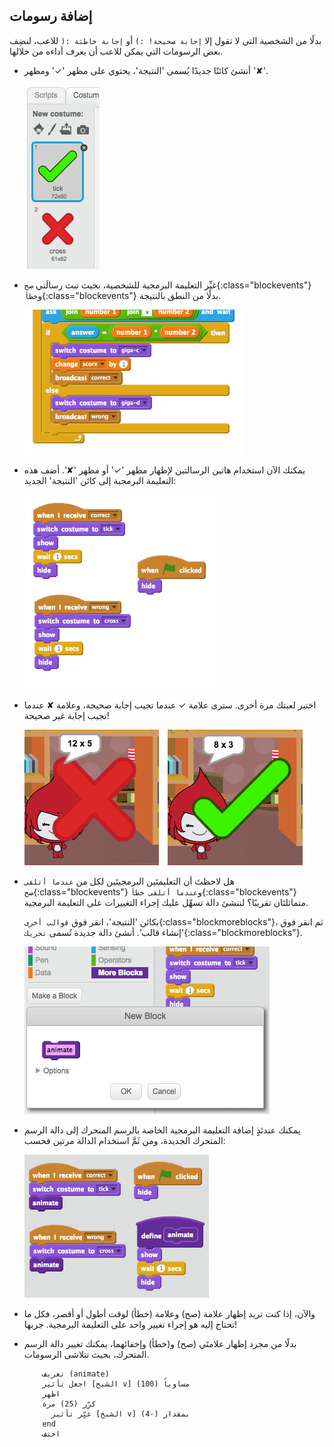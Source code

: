 ## إضافة رسومات

بدلًا من الشخصية التي لا تقول إلا `إجابة صحيحة! :)` أو `إجابة خاطئة :(` للاعب، لنضِف بعض الرسومات التي يمكن للاعب أن يعرف أداءه من خلالها.

+ أنشئ كائنًا جديدًا يُسمى 'النتيجة'، يحتوي على مظهر '✓' ومظهر '✘'.

	![screenshot](images/brain-result.png)

+ غيِّر التعليمة البرمجية للشخصية، بحيث تبث رسالَتي `صح`{:class="blockevents"} و`خطأ`{:class="blockevents"} بدلًا من النطق بالنتيجة.

	![screenshot](images/brain-broadcast-answer.png)

+ يمكنك الآن استخدام هاتين الرسالتين لإظهار مظهر '✓' أو مظهر '✘'. أضف هذه التعليمة البرمجية إلى كائن 'النتيجة' الجديد:

	![screenshot](images/brain-show-answer.png)

+ اختبر لعبتك مرة أخرى. سترى علامة ✓ عندما تجيب إجابة صحيحة، وعلامة ✘ عندما تجيب إجابة غير صحيحة!

	![screenshot](images/brain-test-answer.png)

+ هل لاحظتَ أن التعليمتَين البرمجيتَين لكل من `عندما أتلقى صح`{:class="blockevents"} و`عندما أتلقى خطأ`{:class="blockevents"} متماثلتَان تقريبًا؟ لننشئ دالة تسهِّل عليك إجراء التغييرات على التعليمة البرمجية.

	بكائن 'النتيجة'، انقر فوق `قوالب أخرى`{:class="blockmoreblocks"}، ثم انقر فوق 'إنشاء قالب'. أنشئ دالة جديدة تُسمى `تحريك`{:class="blockmoreblocks"}.

	![screenshot](images/brain-animate-function.png)

+ يمكنك عندئذٍ إضافة التعليمة البرمجية الخاصة بالرسم المتحرك إلى دالة الرسم المتحرك الجديدة، ومن ثَمَّ استخدام الدالة مرتين فحسب:

	![screenshot](images/brain-use-function.png)

+ والآن، إذا كنت تريد إظهار علامة (صح) وعلامة (خطأ) لوقت أطول أو أقصر، فكل ما تحتاج إليه هو إجراء تغيير واحد على التعليمة البرمجية. جربها!

+ بدلًا من مجرد إظهار علامتَي (صح) و(خطأ) وإخفائهما، يمكنك تغيير دالة الرسم المتحرك، بحيث تتلاشى الرسومات.

	```blocks
		تعريف (animate)
		اجعل تأثير [الشبح v] مساوياً (100)
		اظهر
		كرِّر (25) مرة 
		  غيِّر تأثير [الشبح v] بمقدار (-4)
		end
		اختف
	```


